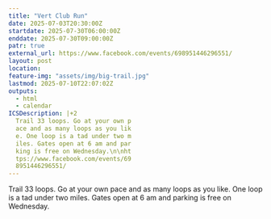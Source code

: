 ```yaml
---
title: "Vert Club Run"
date: 2025-07-03T20:30:00Z
startdate: 2025-07-30T06:00:00Z
enddate: 2025-07-30T09:00:00Z
patr: true
external_url: https://www.facebook.com/events/698951446296551/
layout: post
location: 
feature-img: "assets/img/big-trail.jpg"
lastmod: 2025-07-10T22:07:02Z
outputs:
  - html
  - calendar
ICSDescription: |+2
  Trail 33 loops. Go at your own p  ace and as many loops as you lik  e. One loop is a tad under two m  iles. Gates open at 6 am and par  king is free on Wednesday.\n\nht  tps://www.facebook.com/events/69  8951446296551/
---
```


Trail 33 loops. Go at your own pace and as many loops as you like. One loop is a tad under two miles. Gates open at 6 am and parking is free on Wednesday.<br>
  <br>
  
